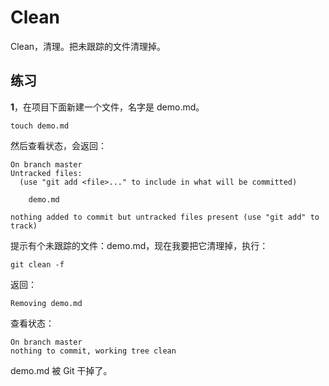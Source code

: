 # Clean

Clean，清理。把未跟踪的文件清理掉。

## 练习

**1**，在项目下面新建一个文件，名字是 demo.md。

```
touch demo.md
```

然后查看状态，会返回：

```
On branch master
Untracked files:
  (use "git add <file>..." to include in what will be committed)

    demo.md

nothing added to commit but untracked files present (use "git add" to track)
```

提示有个未跟踪的文件：demo.md，现在我要把它清理掉，执行：

```
git clean -f
```

返回：

```
Removing demo.md
```

查看状态：

```
On branch master
nothing to commit, working tree clean
```

demo.md 被 Git 干掉了。

